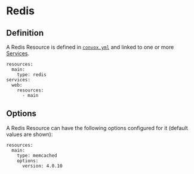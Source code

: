 # Redis

## Definition

A Redis Resource is defined in [`convox.yml`](../../../../configuration/convox.yml.md) and linked to one or more [Services](../service.md).

    resources:
      main:
        type: redis
    services:
      web:
        resources:
          - main

## Options

A Redis Resource can have the following options configured for it (default values are shown):

    resources:
      main:
        type: memcached
        options:
          version: 4.0.10